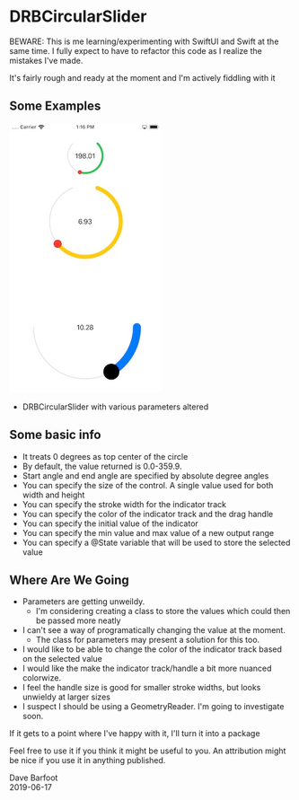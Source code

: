# DRBCircularSlider

BEWARE: This is me learning/experimenting with SwiftUI and Swift at the same time.
I fully expect to have to refactor this code as I realize the mistakes I've made.

It's fairly rough and ready at the moment and I'm actively fiddling with it

## Some Examples

![alt tag](https://github.com/davebarfoot/DRBCircularSlider/raw/master/resources/DRBCircularSliderExample1.jpg)
 - DRBCircularSlider with various parameters altered

## Some basic info

* It treats 0 degrees as top center of the circle
* By default, the value returned is 0.0-359.9.
* Start angle and end angle are specified by absolute degree angles
* You can specify the size of the control. A single value used for both width and height
* You can specify the stroke width for the indicator track
* You can specify the color of the indicator track and the drag handle
* You can specify the initial value of the indicator
* You can specify the min value and max value of a new output range
* You can specify a @State variable that will be used to store the selected value

## Where Are We Going

* Parameters are getting unweildy.
  * I'm considering creating a class to store the values which could then be passed more neatly
* I can't see a way of programatically changing the value at the moment.
  * The class for parameters may present a solution for this too.
* I would like to be able to change the color of the indicator track based on the selected value
* I would like the make the indicator track/handle a bit more nuanced colorwize.
* I feel the handle size is good for smaller stroke widths, but looks unwieldy at larger sizes
* I suspect I should be using a GeometryReader. I'm going to investigate soon.

If it gets to a point where I've happy with it, I'll turn it into a package

Feel free to use it if you think it might be useful to you. An attribution might
be nice if you use it in anything published.

Dave Barfoot  
2019-06-17
